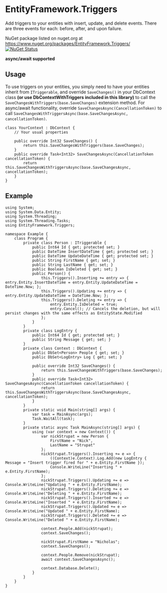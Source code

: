 EntityFramework.Triggers
=======================

Add triggers to your entities with insert, update, and delete events. There are three events for each: before, after, and upon failure.

NuGet package listed on nuget.org at https://www.nuget.org/packages/EntityFramework.Triggers/
[![NuGet Status](http://img.shields.io/nuget/v/Fody.svg?style=flat)](https://www.nuget.org/packages/Fody/)

<strong>async/await supported</strong>

## Usage

To use triggers on your entities, you simply need to have your entities inherit from `ITriggerable`, and override `SaveChanges()` in your DbContext class **(or use DbContextWithTriggers included in this library)** to call the `SaveChangesWithTriggers(base.SaveChanges)` extension method. For async/await functionality, override `SaveChangesAsync(CancellationToken)` to call `SaveChangesWithTriggersAsync(base.SaveChangesAsync, cancellationToken)`.

	class YourContext : DbContext {
		// Your usual properties

		public override Int32 SaveChanges() {
			return this.SaveChangesWithTriggers(base.SaveChanges);
		}
		public override Task<Int32> SaveChangesAsync(CancellationToken cancellationToken) {
			return this.SaveChangesWithTriggersAsync(base.SaveChangesAsync, cancellationToken);
		}
	}

## Example

	using System;
	using System.Data.Entity;
	using System.Threading;
	using System.Threading.Tasks;
	using EntityFramework.Triggers;

	namespace Example {
		class Program {
			private class Person : ITriggerable {
				public Int64 Id { get; protected set; }
				public DateTime InsertDateTime { get; protected set; }
				public DateTime UpdateDateTime { get; protected set; }
				public String FirstName { get; set; }
				public String LastName { get; set; }
				public Boolean IsDeleted { get; set; }
				public Person() {
					this.Triggers().Inserting += entry => { entry.Entity.InsertDateTime = entry.Entity.UpdateDateTime = DateTime.Now; };
					this.Triggers().Updating += entry => { entry.Entity.UpdateDateTime = DateTime.Now; };
					this.Triggers().Deleting += entry => {
						entry.Entity.IsDeleted = true;
						entry.Cancel(); // Cancels the deletion, but will persist changes with the same effects as EntityState.Modified
					};
				}
			}
			private class LogEntry {
				public Int64 Id { get; protected set; }
				public String Message { get; set; }
			}
			private class Context : DbContext {
				public DbSet<Person> People { get; set; }
				public DbSet<LogEntry> Log { get; set; }

				public override Int32 SaveChanges() {
					return this.SaveChangesWithTriggers(base.SaveChanges);
				}
				public override Task<Int32> SaveChangesAsync(CancellationToken cancellationToken) {
					return this.SaveChangesWithTriggersAsync(base.SaveChangesAsync, cancellationToken);
				}
			}
			private static void Main(string[] args) {
				var task = MainAsync(args);
				Task.WaitAll(task);
			}
			private static async Task MainAsync(string[] args) {
				using (var context = new Context()) {
					var nickStrupat = new Person {
						FirstName = "Nick",
						LastName = "Strupat"
					};
					nickStrupat.Triggers().Inserting += e => {
						((Context)e.Context).Log.Add(new LogEntry { Message = "Insert trigger fired for " + e.Entity.FirstName });
						Console.WriteLine("Inserting " + e.Entity.FirstName);
					};
					nickStrupat.Triggers().Updating += e => Console.WriteLine("Updating " + e.Entity.FirstName);
					nickStrupat.Triggers().Deleting += e => Console.WriteLine("Deleting " + e.Entity.FirstName);
					nickStrupat.Triggers().Inserted += e => Console.WriteLine("Inserted " + e.Entity.FirstName);
					nickStrupat.Triggers().Updated += e => Console.WriteLine("Updated " + e.Entity.FirstName);
					nickStrupat.Triggers().Deleted += e => Console.WriteLine("Deleted " + e.Entity.FirstName);

					context.People.Add(nickStrupat);
					context.SaveChanges();

					nickStrupat.FirstName = "Nicholas";
					context.SaveChanges();

					context.People.Remove(nickStrupat);
					await context.SaveChangesAsync();

					context.Database.Delete();
				}
			}
		}
	}
